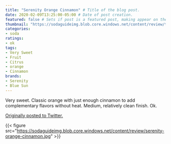 ```yaml
---
title: "Serenity Orange Cinnamon" # Title of the blog post.
date: 2020-02-09T13:25:00-05:00 # Date of post creation.
featured: false # Sets if post is a featured post, making appear on the home page side bar.
thumbnail: "https://sodaguideimg.blob.core.windows.net/content/review/thumbs/serenity-orange-cinnamon.jpg" # Sets thumbnail image appearing inside card on homepage.
categories:
- soda
ratings:
- ok
tags:
- Very Sweet
- Fruit
- Citrus
- orange
- Cinnamon
brands:
- Serenity
- Blue Sun
---
```


Very sweet. Classic orange with just enough cinnamon to add complementary flavors without heat. Medium, relatively clean finish. Ok.

[Originally posted to Twitter.](https://twitter.com/Cavorter/status/1226587823517642755)

{{< figure src="https://sodaguideimg.blob.core.windows.net/content/review/serenity-orange-cinnamon.jpg" >}}